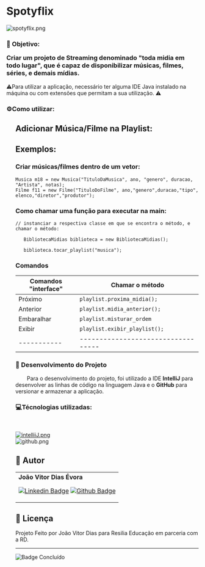 # Spotyflix

![spotyflix.png](https://www.imagemhost.com.br/images/2023/03/13/spotyflix.png)

### <p>🎯 Objetivo:</p> Criar um projeto de Streaming denominado "toda midia em todo lugar", que é capaz de disponibilizar músicas, filmes, séries, e demais mídias.

⚠Para utilizar a aplicação, necessário ter alguma IDE Java instalado na máquina ou com extensões que permitam a sua utilização. ⚠
### <p>⚙️Como utilizar:</p>

<ul>

## Adicionar Música/Filme na Playlist:</p>

## Exemplos:
### Criar músicas/filmes dentro de um vetor:
```
Musica m18 = new Musica("TituloDaMusica", ano, "genero", duracao, "Artista", notas);
Filme f11 = new Filme("TituloDoFilme", ano,"genero",duracao,"tipo", elenco,"diretor","produtor");
```

### Como chamar uma função para executar na main:
```
// instanciar a respectiva classe em que se encontra o método, e chamar o método:

   BibliotecaMidias biblioteca = new BibliotecaMidias();
    
   biblioteca.tocar_playlist("musica");
```
### Comandos

| Comandos "interface" | Chamar o método          |
| -----------| ----------------------------------|
| Próximo    | ```playlist.proxima_midia();```   | 
| Anterior   | ```playlist.midia_anterior();```  |
| Embaralhar | ```playlist.misturar_ordem```     |
| Exibir     | ```playlist.exibir_playlist();``` |
| -----------| ----------------------------------|

### 📓 Desenvolvimento do Projeto
<p> <span style="margin-left: 30px;"> Para o desenvolvimento do projeto, foi utilizado a IDE <strong>IntelliJ</strong> para desenvolver as linhas de código na linguagem Java e o <strong>GitHub</strong> para versionar e armazenar a aplicação.
</p>


### <p>💻Técnologias utilizadas:</p>
<div><br>



 [![intelliiJ.png](https://www.imagemhost.com.br/images/2023/03/13/intelliiJ.png)](https://www.imagemhost.com.br/image/r5ksei) <br>
![github.png](https://www.imagemhost.com.br/images/2023/02/28/github.png)
</div>

## 🦸 Autor

<table>
<tr>
<td>
<b>João Vitor Dias Évora</b>
<br>

[![Linkedin Badge](https://img.shields.io/badge/joaovitorevora-0077B5?style=for-the-badge&logo=linkedin&logoColor=white&link=https://www.linkedin.com/in/joaovitorevora/)](https://www.linkedin.com/in/joaovitorevora/) [![Github Badge](https://img.shields.io/badge/joaovitorevora-100000?style=for-the-badge&logo=github&logoColor=whitee&link=https://github.com/joaovitorevora)](https://github.com/joaovitorevora)

</td>
</tr>
</table>




## 📝 Licença

Projeto Feito por João Vitor Dias para Resilia Educação em parceria com a RD.

---
![Badge Concluído](http://img.shields.io/static/v1?label=STATUS&message=CONCLUÍDO&color=GREEN&style=for-the-badge)
